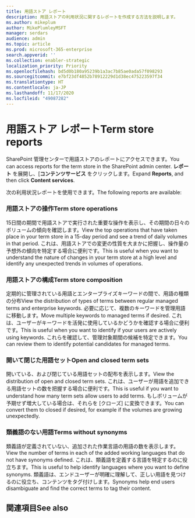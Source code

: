 ```yaml
---
title: 用語ストア レポート
description: 用語ストアの利用状況に関するレポートを作成する方法を説明します。
ms.author: mikeplum
author: MikePlumleyMSFT
manager: serdars
audience: admin
ms.topic: article
ms.prod: microsoft-365-enterprise
search.appverid: ''
ms.collection: enabler-strategic
localization_priority: Priority
ms.openlocfilehash: bd5d0b180a95239b1a3ac7b85ae0ada57f098293
ms.sourcegitcommit: e7bf23df4852b78912229d1d38ec475223597f34
ms.translationtype: HT
ms.contentlocale: ja-JP
ms.lasthandoff: 11/17/2020
ms.locfileid: "49087282"
---
```

# <a name="term-store-reports"></a><span data-ttu-id="b0e2a-103">用語ストア レポート</span><span class="sxs-lookup"><span data-stu-id="b0e2a-103">Term store reports</span></span>

<span data-ttu-id="b0e2a-104">SharePoint 管理センターで用語ストアのレポートにアクセスできます。</span><span class="sxs-lookup"><span data-stu-id="b0e2a-104">You can access reports for the term store in the SharePoint admin center.</span></span> <span data-ttu-id="b0e2a-105">**レポート** を展開し、[**コンテンツサービス** をクリックします。</span><span class="sxs-lookup"><span data-stu-id="b0e2a-105">Expand **Reports**, and then click **Content services**.</span></span>

<span data-ttu-id="b0e2a-106">次の利用状況レポートを使用できます。</span><span class="sxs-lookup"><span data-stu-id="b0e2a-106">The following reports are available:</span></span>

### <a name="term-store-operations"></a><span data-ttu-id="b0e2a-107">用語ストアの操作</span><span class="sxs-lookup"><span data-stu-id="b0e2a-107">Term store operations</span></span>

<span data-ttu-id="b0e2a-108">15日間の期間で用語ストアで実行された重要な操作を表示し、その期間の日々のボリュームの傾向を確認します。</span><span class="sxs-lookup"><span data-stu-id="b0e2a-108">View the top operations that have taken place in your term store in a 15-day period and see a trend of daily volumes in that period.</span></span> <span data-ttu-id="b0e2a-109">これは、用語ストアでの変更の性質を大まかに把握し、操作量の予想外の傾向を特定する場合に便利です。</span><span class="sxs-lookup"><span data-stu-id="b0e2a-109">This is useful when you want to understand the nature of changes in your term store at a high level and identify any unexpected trends in volumes of operations.</span></span> 

### <a name="term-store-composition"></a><span data-ttu-id="b0e2a-110">用語ストアの構成</span><span class="sxs-lookup"><span data-stu-id="b0e2a-110">Term store composition</span></span>

<span data-ttu-id="b0e2a-111">定期的に管理されている用語とエンタープライズキーワードの間で、用語の種類の分布</span><span class="sxs-lookup"><span data-stu-id="b0e2a-111">View the distribution of types of terms between regular managed terms and enterprise keywords.</span></span> <span data-ttu-id="b0e2a-112">必要に応じて、複数のキーワードを管理用語に移動します。</span><span class="sxs-lookup"><span data-stu-id="b0e2a-112">Move multiple keywords to managed terms if desired.</span></span> <span data-ttu-id="b0e2a-113">これは、ユーザーがキーワードを活発に使用しているかどうかを確認する場合に便利です。</span><span class="sxs-lookup"><span data-stu-id="b0e2a-113">This is useful when you want to identify if your users are actively using keywords.</span></span> <span data-ttu-id="b0e2a-114">これらを確認して、管理対象期間の候補を特定できます。</span><span class="sxs-lookup"><span data-stu-id="b0e2a-114">You can review them to identify potential candidates for managed terms.</span></span>

### <a name="open-and-closed-term-sets"></a><span data-ttu-id="b0e2a-115">開いて閉じた用語セット</span><span class="sxs-lookup"><span data-stu-id="b0e2a-115">Open and closed term sets</span></span>

<span data-ttu-id="b0e2a-116">開いている、および閉じている用語セットの配布を表示します。</span><span class="sxs-lookup"><span data-stu-id="b0e2a-116">View the distribution of open and closed term sets.</span></span> <span data-ttu-id="b0e2a-117">これは、ユーザーが用語を追加できる用語セットの数を把握する場合に便利です。</span><span class="sxs-lookup"><span data-stu-id="b0e2a-117">This is useful if you want to understand how many term sets allow users to add terms.</span></span> <span data-ttu-id="b0e2a-118">もしボリュームが予期せず増大している場合は、それらを [クローズ] に変換できます。</span><span class="sxs-lookup"><span data-stu-id="b0e2a-118">You can convert them to closed if desired, for example if the volumes are growing unexpectedly.</span></span> 

### <a name="terms-without-synonyms"></a><span data-ttu-id="b0e2a-119">類義語のない用語</span><span class="sxs-lookup"><span data-stu-id="b0e2a-119">Terms without synonyms</span></span>

<span data-ttu-id="b0e2a-120">類義語が定義されていない、追加された作業言語の用語の数を表示します。</span><span class="sxs-lookup"><span data-stu-id="b0e2a-120">View the number of terms in each of the added working languages that do not have synonyms defined.</span></span> <span data-ttu-id="b0e2a-121">これは、類義語を定義する言語を特定するのに役立ちます。</span><span class="sxs-lookup"><span data-stu-id="b0e2a-121">This is useful to help identify languages where you want to define synonyms.</span></span> <span data-ttu-id="b0e2a-122">類義語は、エンドユーザーが明確に理解して、正しい用語を見つけるのに役立ち、コンテンツをタグ付けします。</span><span class="sxs-lookup"><span data-stu-id="b0e2a-122">Synonyms help end users disambiguate and find the correct terms to tag their content.</span></span>

## <a name="see-also"></a><span data-ttu-id="b0e2a-123">関連項目</span><span class="sxs-lookup"><span data-stu-id="b0e2a-123">See also</span></span>



  







